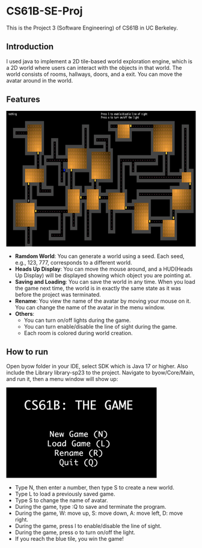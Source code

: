 # CS61B-SE-Proj
This is the Project 3 (Software Engineering) of CS61B in UC Berkeley.

## Introduction
I used java to implement a 2D tile-based world exploration engine, which is a 2D world where users can interact with the objects in that world. The world consists of rooms, hallways, doors, and a exit. You can move the avatar around in the world.

## Features

<img src="imgs\screen.png" width="750" height="360">

- **Ramdom World**: You can generate a world using a seed. Each seed, e.g., 123, 777, corresponds to a different world.
- **Heads Up Display**: You can move the mouse around, and a HUD(Heads Up Display) will be displayed showing which object you are pointing at.
- **Saving and Loading**: You can save the world in any time. When you load the game next time, the world is in exactly the same state as it was before the project was terminated.
- **Rename**: You view the name of the avatar by moving your mouse on it. You can change the name of the avatar in the menu window.
- **Others**:
    - You can turn on/off lights during the game.
    - You can turn enable/disable the line of sight during the game.
    - Each room is colored during world creation.


## How to run
Open byow folder in your IDE, select SDK which is Java 17 or higher. Also include the Library library-sp23 to the project. Navigate to byow/Core/Main, and run it, then a menu window will show up:

<img src="imgs\window.png" width="400" height="240">

- Type N, then enter a number, then type S to create a new world.
- Type L to load a previously saved game.
- Type S to change the name of avatar.
- During the game, type :Q to save and terminate the program.
- During the game, W: move up, S: move down, A: move left, D: move right.
- During the game, press l to enable/disable the line of sight.
- During the game, press o to turn on/off the light.
- If you reach the blue tile, you win the game!



